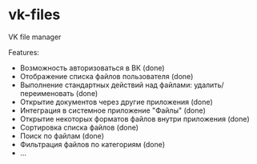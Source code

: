 # vk-files
VK file manager

Features:

* Возможность авторизоваться в ВК (done)
* Отображение списка файлов пользователя (done)
* Выполнение стандартных действий над файлами: удалить/переименовать (done)
* Открытие документов через другие приложения (done)
* Интеграция в системное приложение "Файлы" (done)
* Открытие некоторых форматов файлов внутри приложения (done)
* Сортировка списка файлов (done)
* Поиск по файлам (done)
* Фильтрация файлов по категориям (done)
* ...
